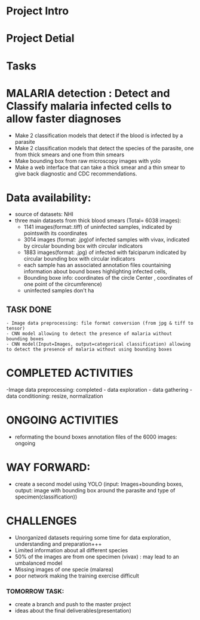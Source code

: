 # Project Intro
# Project Detial
# Tasks

# MALARIA detection : Detect and Classify malaria infected cells to allow faster diagnoses
  - Make 2 classification models that detect if the blood is infected by a parasite
  - Make 2 classification models that detect the species of the parasite, one from thick smears and one from thin smears
  - Make bounding box from raw microscopy images with yolo
  - Make a web interface that can take a thick smear and a thin smear to give back diagnostic and CDC recommendations.

# Data availability:
- source of datasets: NHI
- three main datasets from thick blood smears (Total= 6038 images):
    - 1141 images(format:.tiff) of uninfected samples, indicated by pointswith its coordinates
    - 3014 images (format: .jpg)of infected samples with vivax, indicated by circular bounding box with circular indicators
    - 1883 images(format: .jpg) of infected with falciparum indicated by circular bounding box with circular indicators
    - each sample has an associated annotation files countaining information about  bound boxes highlighting infected cells,
    - Bounding boxe info: coordinates of the circle Center , coordinates of one point of the circumference)
    - uninfected samples don't ha
## TASK DONE
    - Image data preprocessing: file format conversion (from jpg & tiff to tensor)
    - CNN model allowing to detect the presence of malaria without bounding boxes
    - CNN model(Input=Images, output=categorical classification) allowing to detect the presence of malaria without using bounding boxes
# COMPLETED ACTIVITIES
-Image data preprocessing: completed
    - data exploration
    - data gathering
    - data conditioning: resize, normalization 
    

# ONGOING ACTIVITIES
- reformating the bound boxes annotation files of the 6000 images: ongoing

# WAY FORWARD: 
- create a second model using YOLO (input: Images+bounding boxes, output: image with bounding box around the parasite and type of specimen(classification))

# CHALLENGES
- Unorganized datasets requiring some time for data exploration, understanding and preparation+++
- Limited information about all different species
- 50% of the images are from one specimen (vivax) : may lead to an umbalanced model
- Missing images of one specie (malarea)
- poor network making the training exercise difficult

### TOMORROW TASK:
- create a branch and push to the master project
- ideas about the final deliverables(presentation) 